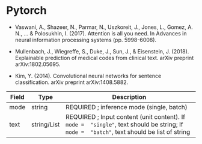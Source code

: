 # Pytorch

- Vaswani, A., Shazeer, N., Parmar, N., Uszkoreit, J., Jones, L., Gomez, A. N., ... & Polosukhin, I. (2017). Attention is all you need. In Advances in neural information processing systems (pp. 5998-6008).

- Mullenbach, J., Wiegreffe, S., Duke, J., Sun, J., & Eisenstein, J. (2018). Explainable prediction of medical codes from clinical text. arXiv preprint arXiv:1802.05695.

- Kim, Y. (2014). Convolutional neural networks for sentence classification. arXiv preprint arXiv:1408.5882.


| Field                |  Type  | Description                               |
| -------------------- | ------ | ----------------------------------------- |
| mode                 | string | REQUIRED ; inference mode (single, batch) |
| text                 | string/List | REQUIRED ; Input content (unit content). If `mode =  "single"`, text should be string; If `mode =  "batch"`, text should be list of string|
